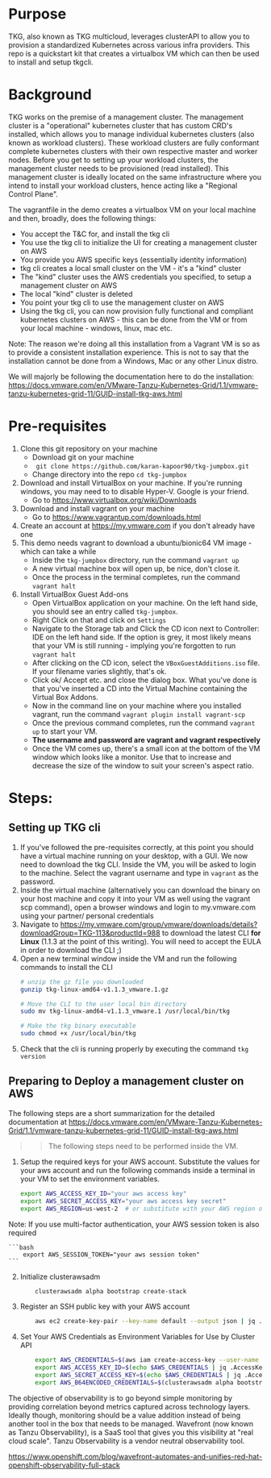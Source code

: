 # Purpose

TKG, also known as TKG multicloud, leverages clusterAPI to allow you to provision a standardized Kubernetes across various infra providers. This repo is a quickstart kit that creates a virtualbox VM which can then be used to install and setup tkgcli.

# Background

TKG works on the premise of a management cluster. The management cluster is a "operational" kubernetes cluster that has custom CRD's installed, which allows you to manage individual kubernetes clusters (also known as workload clusters). These workload clusters are fully conformant complete kubernetes clusters with their own respective master and worker nodes. Before you get to setting up your workload clusters, the management cluster needs to be provisioned (read installed). This management cluster is ideally located on the same infrastructure where you intend to install your workload clusters, hence acting like a "Regional Control Plane".

The vagrantfile in the demo creates a virtualbox VM on your local machine and then, broadly, does the following things:

- You accept the T&C for, and install the tkg cli
- You use the tkg cli to initialize the UI for creating a management cluster on AWS
- You provide you AWS specific keys (essentially identity information)
- tkg cli creates a local small cluster on the VM - it's a "kind" cluster
- The "kind" cluster uses the AWS credentials you specified, to setup a management cluster on AWS
- The local "kind" cluster is deleted
- You point your tkg cli to use the management cluster on AWS
- Using the tkg cli, you can now provision fully functional and compliant kubernetes clusters on AWS - this can be done from the VM or from your local machine - windows, linux, mac etc.

Note: The reason we're doing all this installation from a Vagrant VM is so as to provide a consistent installation experience. This is not to say that the installation cannot be done from a Windows, Mac or any other Linux distro.

We will majorly be following the documentation here to do the installation: https://docs.vmware.com/en/VMware-Tanzu-Kubernetes-Grid/1.1/vmware-tanzu-kubernetes-grid-11/GUID-install-tkg-aws.html 

# Pre-requisites

1. Clone this git repository on your machine
    - Download git on your machine
    - ` git clone https://github.com/karan-kapoor90/tkg-jumpbox.git`
    - Change directory into the repo `cd tkg-jumpbox`
2. Download and install VirtualBox on your machine. If you're running windows, you may need to to disable Hyper-V. Google is your friend.
    - Go to https://www.virtualbox.org/wiki/Downloads 
3. Download and install vagrant on your machine
    - Go to https://www.vagrantup.com/downloads.html 
4. Create an account at https://my.vmware.com if you don't already have one
5. This demo needs vagrant to download a ubuntu/bionic64 VM image - which can take a while
    - Inside the `tkg-jumpbox` directory, run the command `vagrant up`
    - A new virtual machine box will open up, be nice, don't close it.
    - Once the process in the terminal completes, run the command `vagrant halt`
6. Install VirtualBox Guest Add-ons
    - Open VirtualBox application on your machine. On the left hand side, you should see an entry called `tkg-jumpbox`.
    - Right Click on that and click on `Settings`
    - Navigate to the Storage tab and Click the CD icon next to Controller: IDE on the left hand side. If the option is grey, it most likely means that your VM is still running - implying you're forgotten to run `vagrant halt`
    - After clicking on the CD icon, select the `VBoxGuestAdditions.iso` file. If your filename varies slightly, that's ok.
    - Click ok/ Accept etc. and close the dialog box. What you've done is that you've inserted a CD into the Virtual Machine containing the Virtual Box Addons.
    - Now in the command line on your machine where you installed vagrant, run the command `vagrant plugin install vagrant-scp`
    - Once the previous command completes, run the command `vagrant up` to start your VM.
    - **The username and password are vagrant and vagrant respectively**
    - Once the VM comes up, there's a small icon at the bottom of the VM window which looks like a monitor. Use that to increase and decrease the size of the window to suit your screen's aspect ratio.

# Steps:

## Setting up TKG cli

1. If you've followed the pre-requisites correctly, at this point you should have a virtual machine running on your desktop, with a GUI. We now need to download the tkg CLI. Inside the VM, you will be asked to login to the machine. Select the vagrant username and type in `vagrant` as the password. 
2. Inside the virtual machine (alternatively you can download the binary on your host machine and copy it into your VM as well using the vagrant scp command), open a browser windows and login to my.vmware.com using your partner/ personal credentials
3. Navigate to https://my.vmware.com/group/vmware/downloads/details?downloadGroup=TKG-113&productId=988 to download the latest CLI **for Linux** (1.1.3 at the point of this writing). You will need to accept the EULA in order to download the CLI ;)
4. Open a new terminal window inside the VM and run the following commands to install the CLI
    ```bash
    # unzip the gz file you downloaded
    gunzip tkg-linux-amd64-v1.1.3_vmware.1.gz

    # Move the CLI to the user local bin directory
    sudo mv tkg-linux-amd64-v1.1.3_vmware.1 /usr/local/bin/tkg

    # Make the tkg binary executable
    sudo chmod +x /usr/local/bin/tkg
    ```
5. Check that the cli is running properly by executing the command `tkg version`

## Preparing to Deploy a management cluster on AWS

The following steps are a short summarization for the detailed documentation at https://docs.vmware.com/en/VMware-Tanzu-Kubernetes-Grid/1.1/vmware-tanzu-kubernetes-grid-11/GUID-install-tkg-aws.html 

>> The following steps need to be performed inside the VM.

1. Setup the required keys for your AWS account. Substitute the values for your aws account and run the following commands inside a terminal in your VM to set the environment variables.
    ```bash
    export AWS_ACCESS_KEY_ID="your aws access key"
    export AWS_SECRET_ACCESS_KEY="your aws access key secret"
    export AWS_REGION=us-west-2  # or substitute with your AWS region of choice
    ```
Note: If you use multi-factor authentication, your AWS session token is also required

    ```bash
        export AWS_SESSION_TOKEN="your aws session token"
    ```
    

2. Initialize clusterawsadm
    ```bash
        clusterawsadm alpha bootstrap create-stack
    ```

3. Register an SSH public key with your AWS account
    ```bash
        aws ec2 create-key-pair --key-name default --output json | jq .KeyMaterial -r > default.pem
    ```

4. Set Your AWS Credentials as Environment Variables for Use by Cluster API
    ```bash
        export AWS_CREDENTIALS=$(aws iam create-access-key --user-name bootstrapper.cluster-api-provider-aws.sigs.k8s.io --output json)
        export AWS_ACCESS_KEY_ID=$(echo $AWS_CREDENTIALS | jq .AccessKey.AccessKeyId -r)
        export AWS_SECRET_ACCESS_KEY=$(echo $AWS_CREDENTIALS | jq .AccessKey.SecretAccessKey -r)
        export AWS_B64ENCODED_CREDENTIALS=$(clusterawsadm alpha bootstrap encode-aws-credentials)
    ```

The objective of observability is to go beyond simple monitoring by providing correlation beyond metrics captured across technology layers. Ideally though, monitoring should be a value addition instead of being another tool in the box that needs to be managed. Wavefront (now known as Tanzu Observability), is a SaaS tool that gives you this visibility at "real cloud scale". Tanzu Observability is a vendor neutral observability tool.

https://www.openshift.com/blog/wavefront-automates-and-unifies-red-hat-openshift-observability-full-stack
